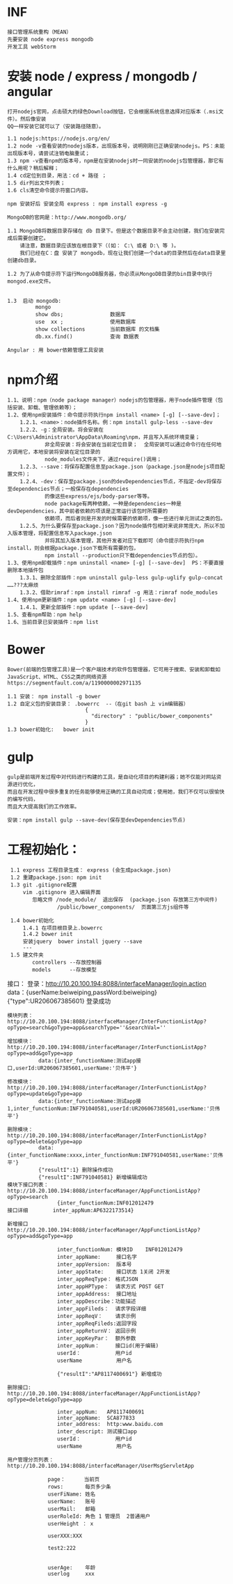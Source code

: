 # INF
    接口管理系统重构（MEAN）
    先要安装 node express mongodb
    开发工具 webStorm

# 安装 node / express / mongodb / angular
    打开nodejs官网，点击硕大的绿色Download按钮，它会根据系统信息选择对应版本（.msi文件）。然后像安装
    QQ一样安装它就可以了（安装路径随意）。

    1.1 nodejs:https://nodejs.org/en/
    1.2 node -v查看安装的nodejs版本，出现版本号，说明刚刚已正确安装nodejs。PS：未能出现版本号，请尝试注销电脑重试；
    1.3 npm -v查看npm的版本号，npm是在安装nodejs时一同安装的nodejs包管理器，那它有什么用呢？稍后解释；
    1.4 cd定位到目录，用法：cd + 路径 ；
    1.5 dir列出文件列表；
    1.6 cls清空命令提示符窗口内容。

    npm 安装好后 安装全局 express : npm install express -g

    MongoDB的官网是：http://www.mongodb.org/

    1.1 MongoDB将数据目录存储在 db 目录下。但是这个数据目录不会主动创建，我们在安装完成后需要创建它。
        请注意，数据目录应该放在根目录下（(如： C:\ 或者 D:\ 等 )。
        我们已经在C：盘 安装了 mongodb，现在让我们创建一个data的目录然后在data目录里创建db目录。

    1.2 为了从命令提示符下运行MongoDB服务器，你必须从MongoDB目录的bin目录中执行mongod.exe文件。


    1.3  启动 mongodb:
             mongo
             show dbs;               数据库
             use  xx ;               使用数据库
             show collections        当前数据库 的文档集
             db.xx.find()            查询 数据表

    Angular : 用 bower依赖管理工具安装

# npm介绍
    1.1、说明：npm（node package manager）nodejs的包管理器，用于node插件管理（包括安装、卸载、管理依赖等）；
    1.2、使用npm安装插件：命令提示符执行npm install <name> [-g] [--save-dev]；
        1.2.1、<name>：node插件名称。例：npm install gulp-less --save-dev
        1.2.2、-g：全局安装。将会安装在C:\Users\Administrator\AppData\Roaming\npm，并且写入系统环境变量；
                非全局安装：将会安装在当前定位目录；  全局安装可以通过命令行在任何地方调用它，本地安装将安装在定位目录的
                node_modules文件夹下，通过require()调用；
        1.2.3、--save：将保存配置信息至package.json（package.json是nodejs项目配置文件）；
        1.2.4、-dev：保存至package.json的devDependencies节点，不指定-dev将保存至dependencies节点；一般保存在dependencies
                的像这些express/ejs/body-parser等等。
                node package有两种依赖，一种是dependencies一种是devDependencies，其中前者依赖的项该是正常运行该包时所需要的
                依赖项，而后者则是开发的时候需要的依赖项，像一些进行单元测试之类的包。
        1.2.5、为什么要保存至package.json？因为node插件包相对来说非常庞大，所以不加入版本管理，将配置信息写入package.json
                并将其加入版本管理，其他开发者对应下载即可（命令提示符执行npm install，则会根据package.json下载所有需要的包，
                npm install --production只下载dependencies节点的包）。
    1.3、使用npm卸载插件：npm uninstall <name> [-g] [--save-dev]  PS：不要直接删除本地插件包
        1.3.1、删除全部插件：npm uninstall gulp-less gulp-uglify gulp-concat ……???太麻烦
        1.3.2、借助rimraf：npm install rimraf -g 用法：rimraf node_modules
    1.4、使用npm更新插件：npm update <name> [-g] [--save-dev]
        1.4.1、更新全部插件：npm update [--save-dev]
    1.5、查看npm帮助：npm help
    1.6、当前目录已安装插件：npm list

# Bower
    Bower(前端的包管理工具)是一个客户端技术的软件包管理器，它可用于搜索、安装和卸载如JavaScript、HTML、CSS之类的网络资源
    https://segmentfault.com/a/1190000002971135

    1.1 安装： npm install -g bower
    1.2 自定义包的安装目录： .bowerrc  --（在git bash 上 vim编辑器）
                             {
                               "directory" : "public/bower_components"
                             }
    1.3 bower初始化:   bower init

# gulp
    gulp是前端开发过程中对代码进行构建的工具，是自动化项目的构建利器；她不仅能对网站资源进行优化，
    而且在开发过程中很多重复的任务能够使用正确的工具自动完成；使用她，我们不仅可以很愉快的编写代码，
    而且大大提高我们的工作效率。

    安装：npm install gulp --save-dev(保存至devDependencies节点)




# 工程初始化：
     1.1 express 工程目录生成： express (会生成package.json)
     1.2 重建package.json: npm init
     1.3 git .gitignore配置
         vim .gitignore 进入编辑界面
            忽略文件 /node_module/  退出保存  (package.json 存放第三方中间件)
                    /public/bower_components/  页面第三方js组件等

     1.4 bower初始化
         1.4.1 在项目根目录上.bowerrc
         1.4.2 bower init
         安装jquery  bower install jquery --save
         ---
     1.5 建文件夹
            controllers --存放控制器
            models      --存放模型



	
接口：
    登录：http://10.20.100.194:8088/interfaceManager/login.action 
		  data：{userName:beiweiping,passWord:beiweiping}
		  {"type":UR206067385601} 	登录成功
		  
	模块列表：http://10.20.100.194:8088/interfaceManager/InterFunctionListApp?opType=search&goType=app&searchType=''&searchVal=''
	
	增加模块：http://10.20.100.194:8088/interfaceManager/InterFunctionListApp?opType=add&goType=app
			  data:{inter_functionName:测试app接口,userId:UR206067385601,userName:'贝伟平'}
			  
	修改模块：http://10.20.100.194:8088/interfaceManager/InterFunctionListApp?opType=update&goType=app
			  data:{inter_functionName:测试app接1,inter_functionNum:INF791040581,userId:UR206067385601,userName:'贝伟平'}
			  
    删除模块：http://10.20.100.194:8088/interfaceManager/InterFunctionListApp?opType=delete&goType=app
			  data:{inter_functionName:xxxx,inter_functionNum:INF791040581,userName:'贝伟平'}
			  {"resultI":1} 删除操作成功
			  {"resultI":INF791040581} 新增编辑成功
	模块下接口列表：http://10.20.100.194:8088/interfaceManager/AppFunctionListApp?opType=search
					{inter_functionNum:INF012012479 
	接口详细		inter_appNum:AP6322173514} 
	
	新增接口        http://10.20.100.194:8088/interfaceManager/AppFunctionListApp?opType=add&goType=app
	
					inter_functionNum: 模块ID    INF012012479
					inter_appName:     接口名字
					inter_appVersion:  版本号
					inter_appState:    接口状态 1关闭 2开发
					inter_appReqType： 格式JSON
					inter_appHPType：  请求方式 POST GET
					inter_appAddress:  接口地址
					inter_appDescribe：功能描述
					inter_appFileds：  请求字段详细
					inter_appReqV：    请求示例
					inter_appReqFileds:返回字段
					inter_appReturnV： 返回示例
					inter_appKeyPar：  额外参数
					inter_appNum：     接口id(用于编辑)
					userId：           用户id
					userName           用户名
					
					{"resultI":"AP8117400691"} 新增成功
					
	删除接口:	    http://10.20.100.194:8088/interfaceManager/AppFunctionListApp?opType=delete&goType=app	
	
					inter_appNum:   AP8117400691
					inter_appName:  SCA877833
					inter_address:  http:www.baidu.com
					inter_descript: 测试接口app	
					userId：           用户id
					userName           用户名
						
	用户管理分页列表：   http://10.20.100.194:8088/interfaceManager/UserMsgServletApp
	
				 page：      当前页
				 rows:       每页多少条
				 userFiName: 姓名
				 userName:   账号
				 userMail:   邮箱
				 userRoleId: 角色 1 管理员  2普通用户
				 userHeight ： x

			     userXXX:XXX

			     test2:222

				 
				 userAge:    年龄
				 userlog     xxx



		
